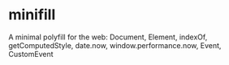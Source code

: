 # minifill
A minimal polyfill for the web: Document, Element, indexOf, getComputedStyle, date.now, window.performance.now, Event, CustomEvent
